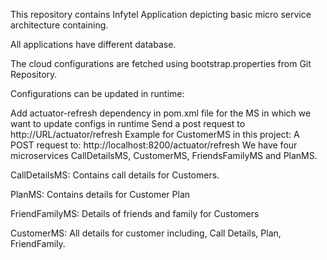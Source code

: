 This repository contains Infytel Application depicting basic micro service architecture containing.

All applications have different database.

The cloud configurations are fetched using bootstrap.properties from Git Repository.

Configurations can be updated in runtime:

Add actuator-refresh dependency in pom.xml file for the MS in which we want to update configs in runtime
Send a post request to http://URL/actuator/refresh
Example for CustomerMS in this project:
A POST request to: http://localhost:8200/actuator/refresh
We have four microservices CallDetailsMS, CustomerMS, FriendsFamilyMS and PlanMS.

CallDetailsMS: Contains call details for Customers.

PlanMS: Contains details for Customer Plan

FriendFamilyMS: Details of friends and family for Customers

CustomerMS: All details for customer including, Call Details, Plan, FriendFamily.
